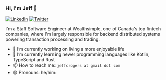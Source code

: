 ### Hi, I'm Jeff 👋

[![LinkedIn](https://img.shields.io/badge/linkedin-%230077B5.svg?&style=for-the-badge&logo=linkedin&logoColor=white)](www.linkedin.com/in/digitaljeff) [![Twitter](https://img.shields.io/badge/twitter-%231DA1F2.svg?&style=for-the-badge&logo=twitter&logoColor=white)](https://twitter.com/jrogers)

I'm a Staff Software Engineer at Wealthsimple, one of Canada's top fintech companies, where I'm largely responsible for backend distributed systems powering transaction processing and trading.

- 🔭 I’m currently working on living a more enjoyable life
- 🌱 I’m currently learning newer programming languages like Kotlin, TypeScript and Rust
- 📫 How to reach me: `jeffcrogers at gmail dot com`
- 😄 Pronouns: he/him
